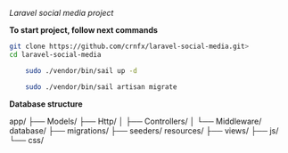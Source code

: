 *Laravel social media project*

**To start project, follow next commands**

```bash
git clone https://github.com/crnfx/laravel-social-media.git>
cd laravel-social-media
```

```bash
    sudo ./vendor/bin/sail up -d
```

```bash
    sudo ./vendor/bin/sail artisan migrate
```

**Database structure**

app/
├── Models/
├── Http/
│   ├── Controllers/
│   └── Middleware/
database/
├── migrations/
├── seeders/
resources/
├── views/
├── js/
└── css/